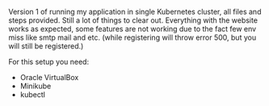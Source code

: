 Version 1 of running my application in single Kubernetes cluster, all files and steps provided. Still a lot of things to clear out. Everything with the website works as expected, some features are not working due to the fact few env miss like smtp mail and etc. (while registering will throw error 500, but you will still be registered.)

For this setup you need:
- Oracle VirtualBox
- Minikube
- kubectl
